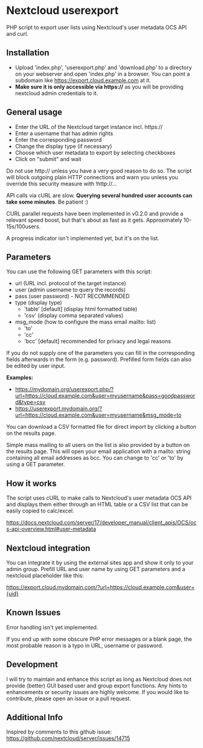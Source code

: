 # Nextcloud userexport
PHP script to export user lists using Nextcloud's user metadata OCS API and curl.

## Installation
- Upload 'index.php', 'userexport.php' and 'download.php' to a directory on your webserver and open 'index.php' in a browser. You can point a subdomain like https://export.cloud.example.com at it.
- **Make sure it is only accessible via https://** as you will be providing nextcloud admin credentials to it.

## General usage
- Enter the URL of the Nextcloud target instance incl. https://
- Enter a username that has admin rights
- Enter the corresponding password
- Change the display type (if necessary)
- Choose which user metadata to export by selecting checkboxes
- Click on "submit" and wait

Do not use http:// unless you have a very good reason to do so.
The script will block outgoing plain HTTP connections and warn you unless you override this security measure with !http://...

API calls via cURL are slow. **Querying several hundred user accounts can take some minutes**. Be patient :)

CURL parallel requests have been implemented in v0.2.0 and provide a relevant speed boost, but that's about as fast as it gets.
Approximately 10-15s/100users.

A progress indicator isn't implemented yet, but it's on the list.

## Parameters
You can use the following GET parameters with this script:

- url (URL incl. protocol of the target instance)
- user (admin username to query the records)
- pass (user password) - NOT RECOMMENDED
- type (display type)
  - 'table' [default] (display html formatted table)
  - 'csv' (display comma separated values)
- msg_mode (how to configure the mass email mailto: list)
  - 'to'  
  - 'cc'
  - 'bcc' [default] recommended for privacy and legal reasons

If you do not supply one of the parameters you can fill in the corresponding fields afterwards in the form (e.g. password).
Prefilled form fields can also be edited by user input.

**Examples:**

- https://mydomain.org/userexport.php/?url=https://cloud.example.com&user=myusername&pass=goodpassword&type=csv
- https://userexport.mydomain.org/?url=https://cloud.example.com&user=myusername&msg_mode=to

You can download a CSV formatted file for direct import by clicking a button on the results page.

Simple mass mailing to all users on the list is also provided by a button on the results page.
This will open your email application with a mailto: string containing all email addresses as bcc. You can change to 'cc' or 'to' by using a GET parameter.

## How it works
The script uses cURL to make calls to Nextcloud's user metadata OCS API and displays them either through an HTML table or a CSV list that can be easily copied to calc/excel.

https://docs.nextcloud.com/server/17/developer_manual/client_apis/OCS/ocs-api-overview.html#user-metadata

## Nextcloud integration
You can integrate it by using the external sites app and show it only to your admin group.
Prefill URL and user name by using GET parameters and a nextcloud placeholder like this:

https://export.cloud.mydomain.com/?url=https://cloud.example.com&user={uid}

## Known Issues
Error handling isn't yet implemented.

If you end up with some obscure PHP error messages or a blank page, the most probable reason is a typo in URL, username or password.

## Development
I will try to maintain and enhance this script as long as Nextcloud does not provide (better) GUI based user and group export functions.
Any hints to enhancements or security issues are highly welcome.
If you would like to contribute, please open an issue or a pull request.

## Additional Info
Inspired by comments to this github issue:
https://github.com/nextcloud/server/issues/14715
